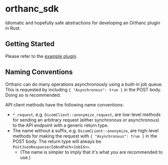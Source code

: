 # orthanc_sdk

Idiomatic and hopefully safe abstractions for developing an Orthanc plugin in Rust.

## Getting Started

Please refer to the [example plugin](../example_plugin/src/plugin.rs).

## Naming Conventions

Orthanc can do many operations asynchronously using a built-in job queue.
This is requested by including `{ "Asynchronous": true }` in the POST body.
Doing so is recommended.

API client methods have the following name conventions:

- `*_request`, e.g. `DicomClient::anonymize_request`, are low-level methods for sending an arbitrary request (either synchronous or asynchronous) to the API endpoint with a generic return type.
- The name without a suffix, e.g. `DicomCLient::anonymize`, are high-level methods for making the request with `{ "Asynchronous": true }` in the POST body. The return type will always be `PostJsonResponse<IdAndPath<JobId>>`.
  - (The name is simpler to imply that it's what you are recommended to use.)
